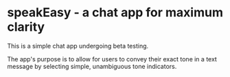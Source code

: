 # speakEasy - a chat app for maximum clarity

This is a simple chat app undergoing beta testing. 

The app's purpose is to allow for users to convey their exact tone in a text message by selecting simple, unambiguous tone indicators.
